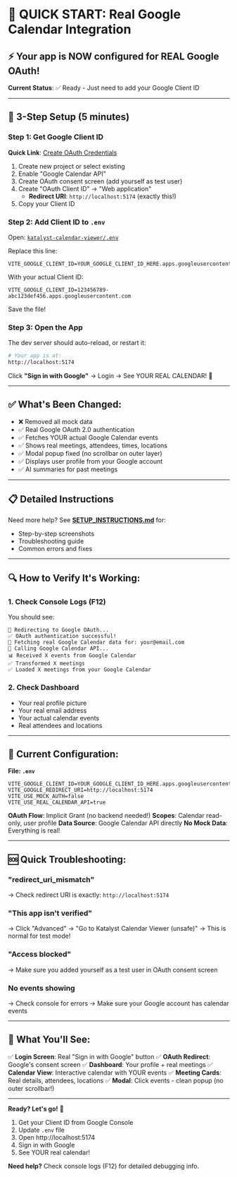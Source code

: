 # 🎯 QUICK START: Real Google Calendar Integration

## ⚡ Your app is NOW configured for REAL Google OAuth!

**Current Status**: ✅ Ready - Just need to add your Google Client ID

---

## 🚀 3-Step Setup (5 minutes)

### Step 1: Get Google Client ID

**Quick Link**: [Create OAuth Credentials](https://console.cloud.google.com/apis/credentials)

1. Create new project or select existing
2. Enable "Google Calendar API"
3. Create OAuth consent screen (add yourself as test user)
4. Create "OAuth Client ID" → "Web application"
   - **Redirect URI**: `http://localhost:5174` (exactly this!)
5. Copy your Client ID

### Step 2: Add Client ID to `.env`

Open: [`katalyst-calendar-viewer/.env`](katalyst-calendar-viewer/.env)

Replace this line:
```env
VITE_GOOGLE_CLIENT_ID=YOUR_GOOGLE_CLIENT_ID_HERE.apps.googleusercontent.com
```

With your actual Client ID:
```env
VITE_GOOGLE_CLIENT_ID=123456789-abc123def456.apps.googleusercontent.com
```

Save the file!

### Step 3: Open the App

The dev server should auto-reload, or restart it:

```bash
# Your app is at:
http://localhost:5174
```

Click **"Sign in with Google"** → Login → See YOUR REAL CALENDAR! 🎉

---

## ✅ What's Been Changed:

- ❌ Removed all mock data
- ✅ Real Google OAuth 2.0 authentication
- ✅ Fetches YOUR actual Google Calendar events
- ✅ Shows real meetings, attendees, times, locations
- ✅ Modal popup fixed (no scrollbar on outer layer)
- ✅ Displays user profile from your Google account
- ✅ AI summaries for past meetings

---

## 📋 Detailed Instructions

Need more help? See **[SETUP_INSTRUCTIONS.md](SETUP_INSTRUCTIONS.md)** for:
- Step-by-step screenshots
- Troubleshooting guide
- Common errors and fixes

---

## 🔍 How to Verify It's Working:

### 1. Check Console Logs (F12)
You should see:
```
🔐 Redirecting to Google OAuth...
✅ OAuth authentication successful!
📅 Fetching real Google Calendar data for: your@email.com
🔗 Calling Google Calendar API...
📊 Received X events from Google Calendar
✅ Transformed X meetings
✅ Loaded X meetings from your Google Calendar
```

### 2. Check Dashboard
- Your real profile picture
- Your real email address
- Your actual calendar events
- Real attendees and locations

---

## 🎯 Current Configuration:

**File: `.env`**
```env
VITE_GOOGLE_CLIENT_ID=YOUR_GOOGLE_CLIENT_ID_HERE.apps.googleusercontent.com
VITE_GOOGLE_REDIRECT_URI=http://localhost:5174
VITE_USE_MOCK_AUTH=false
VITE_USE_REAL_CALENDAR_API=true
```

**OAuth Flow**: Implicit Grant (no backend needed!)
**Scopes**: Calendar read-only, user profile
**Data Source**: Google Calendar API directly
**No Mock Data**: Everything is real!

---

## 🆘 Quick Troubleshooting:

### "redirect_uri_mismatch"
→ Check redirect URI is exactly: `http://localhost:5174`

### "This app isn't verified"
→ Click "Advanced" → "Go to Katalyst Calendar Viewer (unsafe)"
→ This is normal for test mode!

### "Access blocked"
→ Make sure you added yourself as a test user in OAuth consent screen

### No events showing
→ Check console for errors
→ Make sure your Google account has calendar events

---

## 📱 What You'll See:

✅ **Login Screen**: Real "Sign in with Google" button
✅ **OAuth Redirect**: Google's consent screen
✅ **Dashboard**: Your profile + real meetings
✅ **Calendar View**: Interactive calendar with YOUR events
✅ **Meeting Cards**: Real details, attendees, locations
✅ **Modal**: Click events - clean popup (no outer scrollbar!)

---

**Ready? Let's go!** 🚀

1. Get your Client ID from Google Console
2. Update `.env` file
3. Open http://localhost:5174
4. Sign in with Google
5. See YOUR real calendar!

**Need help?** Check console logs (F12) for detailed debugging info.
